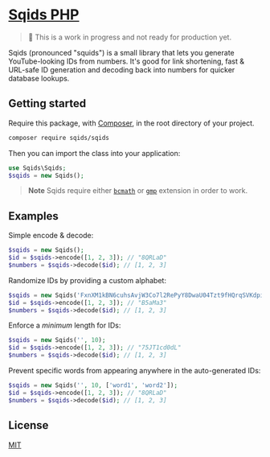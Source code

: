 # [Sqids PHP](https://sqids.org/php)

> 🚧 This is a work in progress and not ready for production yet.

Sqids (pronounced "squids") is a small library that lets you generate YouTube-looking IDs from numbers. It's good for link shortening, fast & URL-safe ID generation and decoding back into numbers for quicker database lookups.

## Getting started

Require this package, with [Composer](https://getcomposer.org), in the root directory of your project.

```bash
composer require sqids/sqids
```

Then you can import the class into your application:

```php
use Sqids\Sqids;
$sqids = new Sqids();
```

> **Note** Sqids require either [`bcmath`](https://secure.php.net/manual/en/book.bc.php) or [`gmp`](https://secure.php.net/manual/en/book.gmp.php) extension in order to work.

## Examples

Simple encode & decode:

```php
$sqids = new Sqids();
$id = $sqids->encode([1, 2, 3]); // "8QRLaD"
$numbers = $sqids->decode($id); // [1, 2, 3]
```

Randomize IDs by providing a custom alphabet:

```php
$sqids = new Sqids('FxnXM1kBN6cuhsAvjW3Co7l2RePyY8DwaU04Tzt9fHQrqSVKdpimLGIJOgb5ZE');
$id = $sqids->encode([1, 2, 3]); // "B5aMa3"
$numbers = $sqids->decode($id); // [1, 2, 3]
```

Enforce a *minimum* length for IDs:

```php
$sqids = new Sqids('', 10);
$id = $sqids->encode([1, 2, 3]); // "75JT1cd0dL"
$numbers = $sqids->decode($id); // [1, 2, 3]
```

Prevent specific words from appearing anywhere in the auto-generated IDs:

```php
$sqids = new Sqids('', 10, ['word1', 'word2']);
$id = $sqids->encode([1, 2, 3]); // "8QRLaD"
$numbers = $sqids->decode($id); // [1, 2, 3]
```

## License

[MIT](LICENSE)
